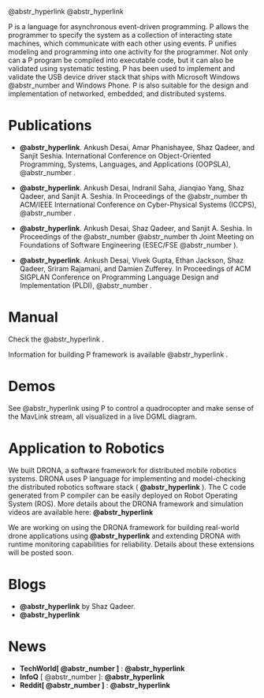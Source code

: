 @abstr_hyperlink @abstr_hyperlink 

P is a language for asynchronous event-driven programming. P allows the programmer to specify the system as a collection of interacting state machines, which communicate with each other using events. P unifies modeling and programming into one activity for the programmer. Not only can a P program be compiled into executable code, but it can also be validated using systematic testing. P has been used to implement and validate the USB device driver stack that ships with Microsoft Windows @abstr_number and Windows Phone. P is also suitable for the design and implementation of networked, embedded, and distributed systems.

# Publications

  * **@abstr_hyperlink**. Ankush Desai, Amar Phanishayee, Shaz Qadeer, and Sanjit Seshia. International Conference on Object-Oriented Programming, Systems, Languages, and Applications (OOPSLA), @abstr_number .

  * **@abstr_hyperlink**. Ankush Desai, Indranil Saha, Jianqiao Yang, Shaz Qadeer, and Sanjit A. Seshia. In Proceedings of the @abstr_number th ACM/IEEE International Conference on Cyber-Physical Systems (ICCPS), @abstr_number .

  * **@abstr_hyperlink**. Ankush Desai, Shaz Qadeer, and Sanjit A. Seshia. In Proceedings of the @abstr_number @abstr_number th Joint Meeting on Foundations of Software Engineering (ESEC/FSE @abstr_number ). 

  * **@abstr_hyperlink**. Ankush Desai, Vivek Gupta, Ethan Jackson, Shaz Qadeer, Sriram Rajamani, and Damien Zufferey. In Proceedings of ACM SIGPLAN Conference on Programming Language Design and Implementation (PLDI), @abstr_number .




# Manual

Check the @abstr_hyperlink .

Information for building P framework is available @abstr_hyperlink .

# Demos

See @abstr_hyperlink using P to control a quadrocopter and make sense of the MavLink stream, all visualized in a live DGML diagram.

# Application to Robotics

We built DRONA, a software framework for distributed mobile robotics systems. DRONA uses P language for implementing and model-checking the distributed robotics software stack ( **@abstr_hyperlink** ). The C code generated from P compiler can be easily deployed on Robot Operating System (ROS). More details about the DRONA framework and simulation videos are available here: **@abstr_hyperlink**

We are working on using the DRONA framework for building real-world drone applications using **@abstr_hyperlink** and extending DRONA with runtime monitoring capabilities for reliability. Details about these extensions will be posted soon.

# Blogs

  * **@abstr_hyperlink** by Shaz Qadeer.
  * **@abstr_hyperlink**



# News

  * **TechWorld[ @abstr_number ]** : **@abstr_hyperlink**
  * **InfoQ** [ @abstr_number ]: **@abstr_hyperlink**
  * **Reddit[ @abstr_number ]** : **@abstr_hyperlink**


